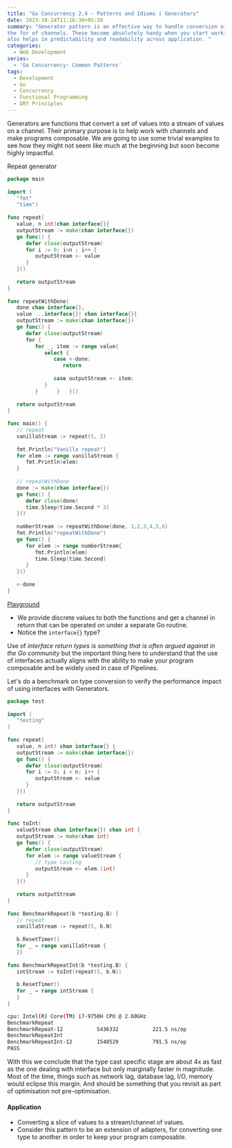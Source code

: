 ```yaml
---
title: "Go Concurrency 2.4 - Patterns and Idioms | Generators"
date: 2023-10-24T11:16:30+05:30
summary: "Generator pattern is an effective way to handle conversion of concrete slice/array types to a data stream in 
the for of channels. These become absolutely handy when you start working with sync primitives in Go. Using this pattern 
also helps in predictability and readability across application. "
categories:
  - Web Development
series:
  - 'Go Concurrency: Common Patterns'
tags:
  - Development
  - Go
  - Concurrency
  - Functional Programming
  - DRY Principles
---
```

Generators are functions that convert a set of values into a stream of values on a channel. Their primary purpose is to 
help work with channels and make programs composable. We are going to use some trivial examples to see how they might not 
seem like much at the beginning but soon become highly impactful.

Repeat generator
```Go 
package main  
  
import (  
   "fmt"  
   "time")  
  
func repeat(  
   value, n int)chan interface{}{  
   outputStream := make(chan interface{})  
   go func() {  
      defer close(outputStream)  
      for i := 0; i<n ; i++ {  
         outputStream <- value  
      }  
   }()  
  
   return outputStream  
}  
  
func repeatWithDone(  
   done chan interface{},  
   value ...interface{}) chan interface{}{  
   outputStream := make(chan interface{})  
   go func() {  
      defer close(outputStream)  
      for {  
         for _, item := range value{  
            select {  
               case <-done:  
                  return  
  
               case outputStream <- item:  
            }  
         }      }   }()  
  
   return outputStream  
}  
  
func main() {  
   // repeat  
   vanillaStream := repeat(5, 2)  
  
   fmt.Println("Vanilla repeat")  
   for elem := range vanillaStream {  
      fmt.Println(elem)  
   }  
  
   // repeatWithDone  
   done := make(chan interface{})  
   go func() {  
      defer close(done)  
      time.Sleep(time.Second * 3)  
   }()  
  
   numberStream := repeatWithDone(done, 1,2,3,4,5,6)  
   fmt.Println("repeatWithDone")  
   go func() {  
      for elem := range numberStream{  
         fmt.Println(elem)  
         time.Sleep(time.Second)  
      }  
   }()  
  
   <-done  
}
```
[Playground](https://go.dev/play/p/zlsz_v3hZjU)
- We provide discrete values to both the functions and get a channel in return that can be operated on under a 
separate Go routine.
- Notice the `interface{}` type?

Use of _interface return types is something that is often argued against in the Go community_ but the important thing 
here to understand that the use of interfaces actually aligns with the ability to make your program composable and be 
widely used in case of Pipelines.

Let's do a benchmark on type conversion to verify the performance impact of using interfaces with Generators.
```Go
package test  
  
import (  
   "testing"  
)  
  
func repeat(  
   value, n int) chan interface{} {  
   outputStream := make(chan interface{})  
   go func() {  
      defer close(outputStream)  
      for i := 0; i < n; i++ {  
         outputStream <- value  
      }  
   }()  
  
   return outputStream  
}  
  
func toInt(  
   valueStream chan interface{}) chan int {  
   outputStream := make(chan int)  
   go func() {  
      defer close(outputStream)  
      for elem := range valueStream {  
         // type casting  
         outputStream <- elem.(int)  
      }  
   }()  
  
   return outputStream  
}  
  
func BenchmarkRepeat(b *testing.B) {  
   // repeat  
   vanillaStream := repeat(5, b.N)  
  
   b.ResetTimer()  
   for _ = range vanillaStream {  
   }}  
  
func BenchmarkRepeatInt(b *testing.B) {  
   intStream := toInt(repeat(5, b.N))  
  
   b.ResetTimer()  
   for _ = range intStream {  
   }
}
```

```sh
cpu: Intel(R) Core(TM) i7-9750H CPU @ 2.60GHz
BenchmarkRepeat
BenchmarkRepeat-12       	 5436332	       221.5 ns/op
BenchmarkRepeatInt
BenchmarkRepeatInt-12    	 1548529	       791.5 ns/op
PASS
```

With this we conclude that the type cast specific stage are about 4x as fast as the one dealing with interface but only 
marginally faster in magnitude. Most of the time, things such as network lag, database lag, I/O, memory would eclipse 
this margin. And should be something that you revisit as part of optimisation not pre-optimisation.

#### Application
- Converting a slice of values to a stream/channel of values.
- Consider this pattern to be an extension of adapters, for converting one type to another in order to keep your program 
composable. 
